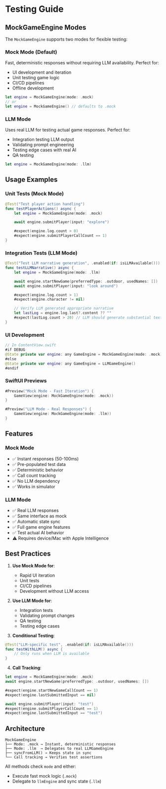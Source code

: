 # Testing Guide

## MockGameEngine Modes

The `MockGameEngine` supports two modes for flexible testing:

### Mock Mode (Default)
Fast, deterministic responses without requiring LLM availability. Perfect for:
- UI development and iteration
- Unit testing game logic
- CI/CD pipelines
- Offline development

```swift
let engine = MockGameEngine(mode: .mock)
// or
let engine = MockGameEngine() // defaults to .mock
```

### LLM Mode
Uses real LLM for testing actual game responses. Perfect for:
- Integration testing LLM output
- Validating prompt engineering
- Testing edge cases with real AI
- QA testing

```swift
let engine = MockGameEngine(mode: .llm)
```

## Usage Examples

### Unit Tests (Mock Mode)
```swift
@Test("Test player action handling")
func testPlayerActions() async {
    let engine = MockGameEngine(mode: .mock)

    await engine.submitPlayer(input: "explore")

    #expect(engine.log.count > 0)
    #expect(engine.submitPlayerCallCount == 1)
}
```

### Integration Tests (LLM Mode)
```swift
@Test("Test LLM narrative generation", .enabled(if: isLLMAvailable()))
func testLLMNarrative() async {
    let engine = MockGameEngine(mode: .llm)

    await engine.startNewGame(preferredType: .outdoor, usedNames: [])
    await engine.submitPlayer(input: "look around")

    #expect(engine.log.count > 1)
    #expect(engine.character != nil)

    // Verify LLM generated appropriate narrative
    let lastLog = engine.log.last?.content ?? ""
    #expect(lastLog.count > 20) // LLM should generate substantial text
}
```

### UI Development
```swift
// In ContentView.swift
#if DEBUG
@State private var engine: any GameEngine = MockGameEngine(mode: .mock)
#else
@State private var engine: any GameEngine = LLMGameEngine()
#endif
```

### SwiftUI Previews
```swift
#Preview("Mock Mode - Fast Iteration") {
    GameView(engine: MockGameEngine(mode: .mock))
}

#Preview("LLM Mode - Real Responses") {
    GameView(engine: MockGameEngine(mode: .llm))
}
```

## Features

### Mock Mode
- ✅ Instant responses (50-100ms)
- ✅ Pre-populated test data
- ✅ Deterministic behavior
- ✅ Call count tracking
- ✅ No LLM dependency
- ✅ Works in simulator

### LLM Mode
- ✅ Real LLM responses
- ✅ Same interface as mock
- ✅ Automatic state sync
- ✅ Full game engine features
- ✅ Test actual AI behavior
- ⚠️ Requires device/Mac with Apple Intelligence

## Best Practices

1. **Use Mock Mode for**:
   - Rapid UI iteration
   - Unit tests
   - CI/CD pipelines
   - Development without LLM access

2. **Use LLM Mode for**:
   - Integration tests
   - Validating prompt changes
   - QA testing
   - Testing edge cases

3. **Conditional Testing**:
```swift
@Test("LLM-specific test", .enabled(if: isLLMAvailable()))
func testWithLLM() async {
    // Only runs when LLM is available
}
```

4. **Call Tracking**:
```swift
let engine = MockGameEngine(mode: .mock)
await engine.startNewGame(preferredType: .outdoor, usedNames: [])

#expect(engine.startNewGameCallCount == 1)
#expect(engine.lastSubmittedInput == nil)

await engine.submitPlayer(input: "test")
#expect(engine.submitPlayerCallCount == 1)
#expect(engine.lastSubmittedInput == "test")
```

## Architecture

```
MockGameEngine
├── Mode: .mock → Instant, deterministic responses
├── Mode: .llm  → Delegates to real LLMGameEngine
├── syncFromLLM() → Keeps state in sync
└── Call tracking → Verifies test assertions
```

All methods check `mode` and either:
- Execute fast mock logic (`.mock`)
- Delegate to `llmEngine` and sync state (`.llm`)
